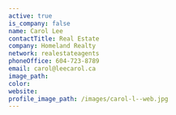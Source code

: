 ```yaml
---
active: true
is_company: false
name: Carol Lee
contactTitle: Real Estate
company: Homeland Realty
network: realestateagents
phoneOffice: 604-723-8789
email: carol@leecarol.ca
image_path:
color:
website:
profile_image_path: /images/carol-l--web.jpg
---
```



